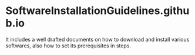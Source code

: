 # SoftwareInstallationGuidelines.github.io
It includes a well drafted documents on how to download and install various softwares, also how to set its prerequisites in steps.
